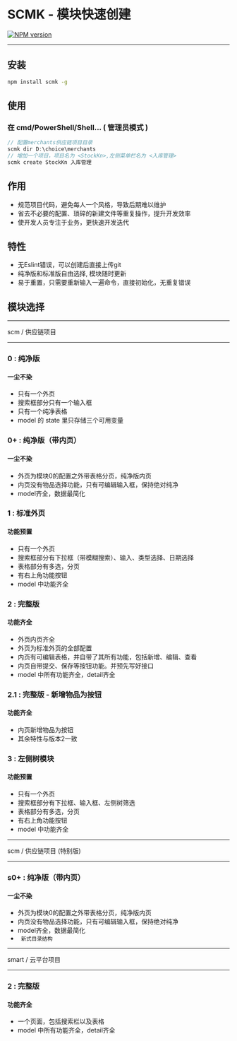 # SCMK - 模块快速创建
[![NPM version](https://img.shields.io/npm/v/scmk.svg?style=flat)](https://npmjs.org/package/scmk)

---
## 安装

```bash
npm install scmk -g
```
## 使用
### 在 cmd/PowerShell/Shell... ( 管理员模式 )
```javascript
// 配置merchants供应链项目目录
scmk dir D:\choice\merchants
// 增加一个项目，项目名为 <StockKn>,左侧菜单栏名为 <入库管理>
scmk create StockKn 入库管理 
```
## 作用
+ 规范项目代码，避免每人一个风格，导致后期难以维护
+ 省去不必要的配置、琐碎的新建文件等重复操作，提升开发效率
+ 使开发人员专注于业务，更快速开发迭代
## 特性
+ 无Eslint错误，可以创建后直接上传git
+ 纯净版和标准版自由选择, 模块随时更新
+ 易于重置，只需要重新输入一遍命令，直接初始化，无重复错误
## 模块选择
---
scm / 供应链项目

---
### 0 : 纯净版
#### 一尘不染
+ 只有一个外页
+ 搜索框部分只有一个输入框
+ 只有一个纯净表格
+ model 的 state 里只存储三个可用变量
### 0+ : 纯净版（带内页）
#### 一尘不染
+ 外页为模块0的配置之外带表格分页，纯净版内页
+ 内页没有物品选择功能，只有可编辑输入框，保持绝对纯净
+ model齐全，数据最简化
### 1 : 标准外页
#### 功能预置
+ 只有一个外页
+ 搜索框部分有下拉框（带模糊搜索）、输入、类型选择、日期选择
+ 表格部分有多选，分页
+ 有右上角功能按钮
+ model 中功能齐全
### 2 : 完整版
#### 功能齐全
+ 外页内页齐全
+ 外页为标准外页的全部配置
+ 内页有可编辑表格，并自带了其所有功能，包括新增、编辑、查看
+ 内页自带提交、保存等按钮功能。并预先写好接口
+ model 中所有功能齐全，detail齐全
### 2.1 : 完整版  - 新增物品为按钮
#### 功能齐全
+ 内页新增物品为按钮
+ 其余特性与版本2一致
### 3 : 左侧树模块
#### 功能预置
+ 只有一个外页
+ 搜索框部分有下拉框、输入框、左侧树筛选
+ 表格部分有多选，分页
+ 有右上角功能按钮
+ model 中功能齐全
---
scm / 供应链项目 (特别版)

---
### s0+ : 纯净版（带内页）
#### 一尘不染
+ 外页为模块0的配置之外带表格分页，纯净版内页
+ 内页没有物品选择功能，只有可编辑输入框，保持绝对纯净
+ model齐全，数据最简化
+ ``` 新式目录结构```

---
smart / 云平台项目

---
### 2 : 完整版
#### 功能齐全
+ 一个页面，包括搜索栏以及表格
+ model 中所有功能齐全，detail齐全
